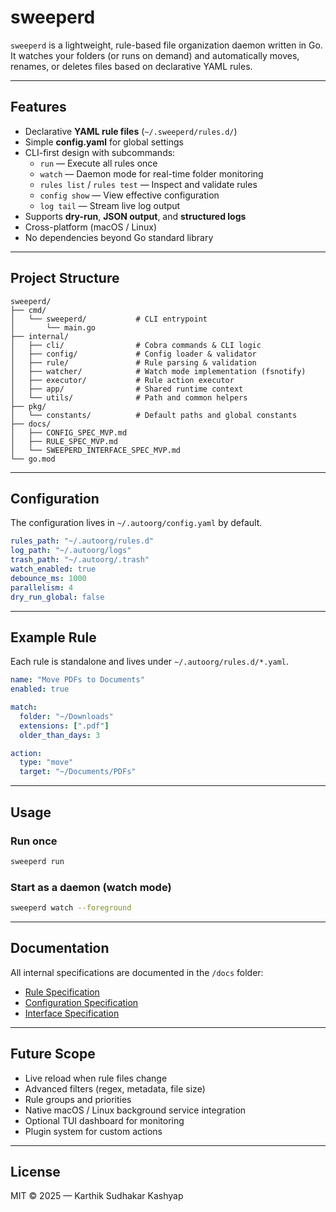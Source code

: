 # sweeperd 

`sweeperd` is a lightweight, rule-based file organization daemon written in Go.
It watches your folders (or runs on demand) and automatically moves, renames, or deletes files based on declarative YAML rules.

---

## Features

- Declarative **YAML rule files** (`~/.sweeperd/rules.d/`)
- Simple **config.yaml** for global settings
- CLI-first design with subcommands:
  - `run` — Execute all rules once
  - `watch` — Daemon mode for real-time folder monitoring
  - `rules list` / `rules test` — Inspect and validate rules
  - `config show` — View effective configuration
  - `log tail` — Stream live log output
- Supports **dry-run**, **JSON output**, and **structured logs**
- Cross-platform (macOS / Linux)
- No dependencies beyond Go standard library

---

## Project Structure

```
sweeperd/
├── cmd/
│   └── sweeperd/           # CLI entrypoint
│       └── main.go
├── internal/
│   ├── cli/                # Cobra commands & CLI logic
│   ├── config/             # Config loader & validator
│   ├── rule/               # Rule parsing & validation
│   ├── watcher/            # Watch mode implementation (fsnotify)
│   ├── executor/           # Rule action executor
│   ├── app/                # Shared runtime context
│   └── utils/              # Path and common helpers
├── pkg/
│   └── constants/          # Default paths and global constants
├── docs/
│   ├── CONFIG_SPEC_MVP.md
│   ├── RULE_SPEC_MVP.md
│   └── SWEEPERD_INTERFACE_SPEC_MVP.md
└── go.mod
```

---

## Configuration

The configuration lives in `~/.autoorg/config.yaml` by default.

```yaml
rules_path: "~/.autoorg/rules.d"
log_path: "~/.autoorg/logs"
trash_path: "~/.autoorg/.trash"
watch_enabled: true
debounce_ms: 1000
parallelism: 4
dry_run_global: false
```

---

## Example Rule

Each rule is standalone and lives under `~/.autoorg/rules.d/*.yaml`.

```yaml
name: "Move PDFs to Documents"
enabled: true

match:
  folder: "~/Downloads"
  extensions: [".pdf"]
  older_than_days: 3

action:
  type: "move"
  target: "~/Documents/PDFs"
```

---

## Usage

### Run once
```bash
sweeperd run
```

### Start as a daemon (watch mode)
```bash
sweeperd watch --foreground
```

---

## Documentation

All internal specifications are documented in the `/docs` folder:

- [Rule Specification](docs/RULE_SPEC_MVP.md)
- [Configuration Specification](docs/CONFIG_SPEC_MVP.md)
- [Interface Specification](docs/SWEEPERD_INTERFACE_SPEC_MVP.md)

---


## Future Scope

- Live reload when rule files change
- Advanced filters (regex, metadata, file size)
- Rule groups and priorities
- Native macOS / Linux background service integration
- Optional TUI dashboard for monitoring
- Plugin system for custom actions

---

## License

MIT © 2025 — Karthik Sudhakar Kashyap


